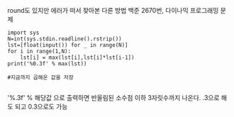round도 있지만 에러가 떠서 찾아본 다른 방법
백준 2670번, 다이나믹 프로그래밍 문제

```
import sys
N=int(sys.stdin.readline().rstrip())
lst=[float(input()) for _ in range(N)]
for i in range(1,N):
    lst[i] = max(lst[i],lst[i]*lst[i-1])
print('%0.3f' % max(lst))

#지금까지 곱해온 값을 저장


```

'%.3f' % 해당값 으로 출력하면 반올림된 소수점 이하 3자릿수까지 나온다.
.3으로 해도 되고 0.3으로도 가능

